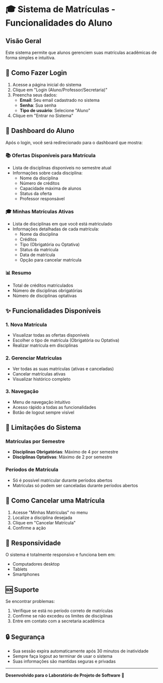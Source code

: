 # 🎓 Sistema de Matrículas - Funcionalidades do Aluno

## Visão Geral
Este sistema permite que alunos gerenciem suas matrículas acadêmicas de forma simples e intuitiva.

## 🔐 Como Fazer Login

1. Acesse a página inicial do sistema
2. Clique em "Login (Aluno/Professor/Secretaria)"
3. Preencha seus dados:
   - **Email**: Seu email cadastrado no sistema
   - **Senha**: Sua senha
   - **Tipo de usuário**: Selecione "Aluno"
4. Clique em "Entrar no Sistema"

## 📱 Dashboard do Aluno

Após o login, você será redirecionado para o dashboard que mostra:

### 📚 Ofertas Disponíveis para Matrícula
- Lista de disciplinas disponíveis no semestre atual
- Informações sobre cada disciplina:
  - Nome da disciplina
  - Número de créditos
  - Capacidade máxima de alunos
  - Status da oferta
  - Professor responsável

### 🎓 Minhas Matrículas Ativas
- Lista de disciplinas em que você está matriculado
- Informações detalhadas de cada matrícula:
  - Nome da disciplina
  - Créditos
  - Tipo (Obrigatória ou Optativa)
  - Status da matrícula
  - Data de matrícula
  - Opção para cancelar matrícula

### 📊 Resumo
- Total de créditos matriculados
- Número de disciplinas obrigatórias
- Número de disciplinas optativas

## ✨ Funcionalidades Disponíveis

### 1. Nova Matrícula
- Visualizar todas as ofertas disponíveis
- Escolher o tipo de matrícula (Obrigatória ou Optativa)
- Realizar matrícula em disciplinas

### 2. Gerenciar Matrículas
- Ver todas as suas matrículas (ativas e canceladas)
- Cancelar matrículas ativas
- Visualizar histórico completo

### 3. Navegação
- Menu de navegação intuitivo
- Acesso rápido a todas as funcionalidades
- Botão de logout sempre visível

## 🚫 Limitações do Sistema

### Matrículas por Semestre
- **Disciplinas Obrigatórias**: Máximo de 4 por semestre
- **Disciplinas Optativas**: Máximo de 2 por semestre

### Períodos de Matrícula
- Só é possível matricular durante períodos abertos
- Matrículas só podem ser canceladas durante períodos abertos

## 🔄 Como Cancelar uma Matrícula

1. Acesse "Minhas Matrículas" no menu
2. Localize a disciplina desejada
3. Clique em "Cancelar Matrícula"
4. Confirme a ação

## 📱 Responsividade

O sistema é totalmente responsivo e funciona bem em:
- Computadores desktop
- Tablets
- Smartphones

## 🆘 Suporte

Se encontrar problemas:
1. Verifique se está no período correto de matrículas
2. Confirme se não excedeu os limites de disciplinas
3. Entre em contato com a secretaria acadêmica

## 🔒 Segurança

- Sua sessão expira automaticamente após 30 minutos de inatividade
- Sempre faça logout ao terminar de usar o sistema
- Suas informações são mantidas seguras e privadas

---

**Desenvolvido para o Laboratório de Projeto de Software** 🎯
